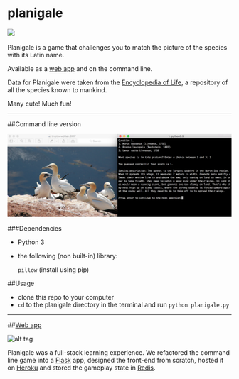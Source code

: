 # planigale

<a href='http://www.recurse.com' title='Made with love at the Recurse Center'><img src='https://cloud.githubusercontent.com/assets/2883345/11325206/336ea5f4-9150-11e5-9e90-d86ad31993d8.png' height='20px'/></a>

Planigale is a game that challenges you to match the picture of the species with its Latin name. 

Available as a [web app](http://planigale.dvndrsn.com/) and on the command line.

Data for Planigale were taken from the [Encyclopedia of Life](http://eol.org/), a repository of all the species known to mankind.

Many cute! Much fun!

------------------------------------------------
##Command line version

![alt tag](https://raw.githubusercontent.com/linbug/linbug.github.io/master/_downloads/terminal_planigale.png)

###Dependencies

- Python 3
- the following (non built-in) library:

  `pillow` (install using pip)

##Usage

- clone this repo to your computer
- `cd` to the planigale directory in the terminal and run `python planigale.py`

------------------------------------------------

##[Web app](http://planigale.dvndrsn.com/)

![alt tag](http://s24.postimg.org/b2cw4uzo5/Screen_Shot_2016_01_08_at_20_30_07.png)

Planigale was a full-stack learning experience. We refactored the command line game into a [Flask](http://flask.pocoo.org/) app, designed the front-end from scratch, hosted it on [Heroku](https://www.heroku.com/) and stored the gameplay state in [Redis](http://redis.io/). 

